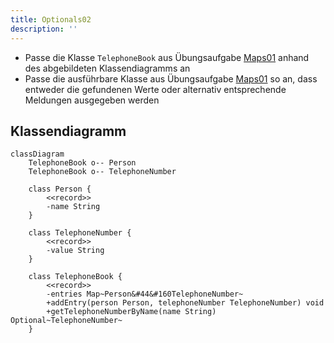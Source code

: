 ```yaml
---
title: Optionals02
description: ''
---
```


- Passe die Klasse `TelephoneBook` aus Übungsaufgabe [Maps01](../maps/maps01) anhand des abgebildeten Klassendiagramms an
- Passe die ausführbare Klasse aus Übungsaufgabe [Maps01](../maps/maps01) so an, dass entweder die gefundenen Werte oder alternativ entsprechende Meldungen ausgegeben werden

## Klassendiagramm
```mermaid
classDiagram
    TelephoneBook o-- Person
    TelephoneBook o-- TelephoneNumber

    class Person {
        <<record>>
        -name String
    }

    class TelephoneNumber {
        <<record>>
        -value String
    }

    class TelephoneBook {
        <<record>>
        -entries Map~Person&#44&#160TelephoneNumber~
        +addEntry(person Person, telephoneNumber TelephoneNumber) void
        +getTelephoneNumberByName(name String) Optional~TelephoneNumber~
    }
```
